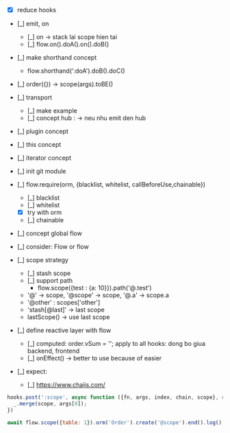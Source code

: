 * [x] reduce hooks
* [_] emit, on
    * [_] on -> stack lai scope hien tai
    * [_] flow.on().doA().on().doB() 
* [_] make shorthand concept
    * flow.shorthand(':doA').doB().doC()    
* [_] order({}) -> scope(args).toBE()
* [_] transport
    * [_] make example 
    * [_] concept hub : -> neu nhu emit den hub
* [_] plugin concept 
* [_] this concept 
* [_] iterator concept 
* [_] init git module
* [_] flow.require(orm, {blacklist, whitelist, callBeforeUse,chainable})
    * [_] blacklist
    * [_] whitelist
    * [x] try with orm
    * [_] chainable
    
* [_] concept global flow
* [_] consider: Flow or flow

* [_] scope strategy
    * [_] stash scope
    * [_] support path
        * flow.scope({test : {a: 10}}).path('@.test')
    * '@' -> scope, '@scope' -> scope, '@.a' -> scope.a
    * '@other' : scopes['other']
    * 'stash[@last]' -> last scope 
    * lastScope() -> use last scope
     

* [_] define reactive layer with flow
    * [_] computed: order.vSum = ''; apply to all hooks: dong bo giua backend, frontend
    * [_] onEffect() -> better to use because of easier
    
* [_] expect:
    * [_] https://www.chaijs.com/


``` javascript
hooks.post(':scope', async function ({fn, args, index, chain, scope}, returnResult) {
  _.merge(scope, args[0]);
})
```

``` javascript
await flow.scope({table: 1}).orm('Order').create('@scope').end().log();
```
